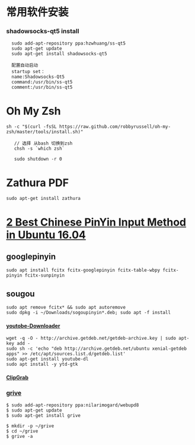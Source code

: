 # 常用软件安装

### shadowsocks-qt5 install

```
  sudo add-apt-repository ppa:hzwhuang/ss-qt5
  sudo apt-get update
  sudo apt-get install shadowsocks-qt5

  配置自动启动
  startup set：
  name:Shadowsocks-Qt5
  command:/usr/bin/ss-qt5
  comment:/usr/bin/ss-qt5
```

# Oh My Zsh

    sh -c "$(curl -fsSL https://raw.github.com/robbyrussell/oh-my-zsh/master/tools/install.sh)"

       // 选择 从bash 切换到zsh
       chsh -s `which zsh` 

       sudo shutdown -r 0

# Zathura PDF

```shell
sudo apt-get install zathura
```

# [2 Best Chinese PinYin Input Method in Ubuntu 16.04](http://ubuntuhandbook.org/index.php/2016/07/2-best-chinese-pinyin-im-ubuntu-16-04/)

## googlepinyin

```shell
sudo apt install fcitx fcitx-googlepinyin fcitx-table-wbpy fcitx-pinyin fcitx-sunpinyin
```

## sougou

```shell
sudo apt remove fcitx* && sudo apt autoremove
sudo dpkg -i ~/Downloads/sogoupinyin*.deb; sudo apt -f install
```

#### [youtobe-Downloader](https://www.ubuntuupdates.org/ppa/getdeb_apps?dist=xenial)

```shell
wget -q -O - http://archive.getdeb.net/getdeb-archive.key | sudo apt-key add -
sudo sh -c 'echo "deb http://archive.getdeb.net/ubuntu xenial-getdeb apps" >> /etc/apt/sources.list.d/getdeb.list'
sudo apt-get install youtube-dl
sudo apt install -y ytd-gtk
```

#### [ClipGrab](https://clipgrab.org/donate)

### [grive](https://www.fossmint.com/grive2-google-drive-client-for-linux/)

```shell
$ sudo add-apt-repository ppa:nilarimogard/webupd8
$ sudo apt-get update
$ sudo apt-get install grive

$ mkdir -p ~/grive
$ cd ~/grive
$ grive -a
```




